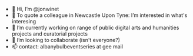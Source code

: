 - 👋 Hi, I’m @jonwinet
- 👀 To quote a colleague in Newcastle Upon Tyne: I’m interested in what's interesing 
- 🌱 I’m currently working on range of public digital arts and humanities projects and curatorial projects
- 💞️ I’m looking to collaborate (isn't everyone?)
- 📫 contact: albanybulbeventseries at gee mail

<!---
jonwinet/jonwinet is a ✨ special ✨ repository because its `README.md` (this file) appears on your GitHub profile.
You can click the Preview link to take a look at your changes.
--->
